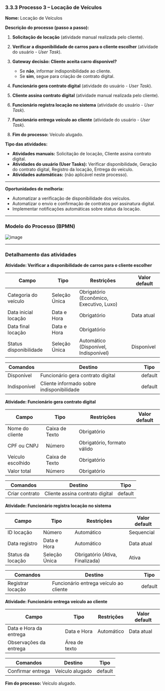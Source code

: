 ### 3.3.3 Processo 3 – Locação de Veículos

**Nome:** Locação de Veículos

**Descrição do processo (passo a passo):**

1. **Solicitação de locação** (atividade manual realizada pelo cliente).
2. **Verificar a disponibilidade de carros para o cliente escolher** (atividade do usuário - *User Task*).
3. **Gateway decisão: Cliente aceita carro disponível?**

   * Se **não**, informar indisponibilidade ao cliente.
   * Se **sim**, segue para criação de contrato digital.
4. **Funcionário gera contrato digital** (atividade do usuário - *User Task*).
5. **Cliente assina contrato digital** (atividade manual realizada pelo cliente).
6. **Funcionário registra locação no sistema** (atividade do usuário - *User Task*).
7. **Funcionário entrega veículo ao cliente** (atividade do usuário - *User Task*).
8. **Fim do processo:** Veículo alugado.

**Tipo das atividades:**

* **Atividades manuais:** Solicitação de locação, Cliente assina contrato digital.
* **Atividades do usuário (User Tasks):** Verificar disponibilidade, Geração do contrato digital, Registro da locação, Entrega do veículo.
* **Atividades automáticas:** (não aplicável neste processo).

---

**Oportunidades de melhoria:**

* Automatizar a verificação de disponibilidade dos veículos.
* Automatizar o envio e confirmação de contratos por assinatura digital.
* Implementar notificações automáticas sobre status da locação.

---

### Modelo do Processo (BPMN)

![image](https://github.com/user-attachments/assets/3a6bc365-1646-4492-ad36-f3dc5b53fa27)


---

### Detalhamento das atividades

**Atividade: Verificar a disponibilidade de carros para o cliente escolher**

| Campo                  | Tipo          | Restrições                               | Valor default |
| ---------------------- | ------------- | ---------------------------------------- | ------------- |
| Categoria do veículo   | Seleção Única | Obrigatório (Econômico, Executivo, Luxo) |               |
| Data inicial locação   | Data e Hora   | Obrigatório                              | Data atual    |
| Data final locação     | Data e Hora   | Obrigatório                              |               |
| Status disponibilidade | Seleção Única | Automático (Disponível, Indisponível)    | Disponível    |

| Comandos     | Destino                                   | Tipo    |
| ------------ | ----------------------------------------- | ------- |
| Disponível   | Funcionário gera contrato digital         | default |
| Indisponível | Cliente informado sobre indisponibilidade | default |

**Atividade: Funcionário gera contrato digital**

| Campo             | Tipo           | Restrições                  | Valor default |
| ----------------- | -------------- | --------------------------- | ------------- |
| Nome do cliente   | Caixa de Texto | Obrigatório                 |               |
| CPF ou CNPJ       | Número         | Obrigatório, formato válido |               |
| Veículo escolhido | Caixa de Texto | Obrigatório                 |               |
| Valor total       | Número         | Obrigatório                 |               |

| Comandos       | Destino                         | Tipo    |
| -------------- | ------------------------------- | ------- |
| Criar contrato | Cliente assina contrato digital | default |

**Atividade: Funcionário registra locação no sistema**

| Campo             | Tipo          | Restrições                      | Valor default |
| ----------------- | ------------- | ------------------------------- | ------------- |
| ID locação        | Número        | Automático                      | Sequencial    |
| Data registro     | Data e Hora   | Automático                      | Data atual    |
| Status da locação | Seleção Única | Obrigatório (Ativa, Finalizada) | Ativa         |

| Comandos          | Destino                                | Tipo    |
| ----------------- | -------------------------------------- | ------- |
| Registrar locação | Funcionário entrega veículo ao cliente | default |

**Atividade: Funcionário entrega veículo ao cliente**

| Campo                  | Tipo          | Restrições | Valor default |
| ---------------------- | ------------- | ---------- | ------------- |
| Data e Hora da entrega | Data e Hora   | Automático | Data atual    |
| Observações da entrega | Área de texto |            |               |

| Comandos          | Destino         | Tipo    |
| ----------------- | --------------- | ------- |
| Confirmar entrega | Veículo alugado | default |

**Fim do processo:** Veículo alugado.
